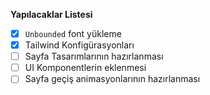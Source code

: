 **Yapılacaklar Listesi**
 - [x] `Unbounded` font yükleme
 - [x] Tailwind Konfigürasyonları
 - [ ]  Sayfa Tasarımlarının hazırlanması
 - [ ] UI Komponentlerin eklenmesi
 - [ ] Sayfa geçiş animasyonlarının hazırlanması